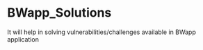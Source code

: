 # BWapp_Solutions
It will help in solving vulnerabilities/challenges available in BWapp application
